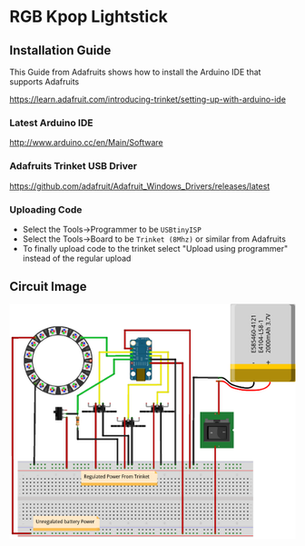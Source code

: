 # RGB Kpop Lightstick

## Installation Guide

This Guide from Adafruits shows how to install the Arduino IDE that supports Adafruits

<https://learn.adafruit.com/introducing-trinket/setting-up-with-arduino-ide>

### Latest Arduino IDE

<http://www.arduino.cc/en/Main/Software>

### Adafruits Trinket USB Driver

<https://github.com/adafruit/Adafruit_Windows_Drivers/releases/latest>

### Uploading Code

-   Select the Tools->Programmer to be `USBtinyISP`
-   Select the Tools->Board to be `Trinket (8Mhz)` or similar from Adafruits
-   To finally upload code to the trinket select "Upload using programmer" instead of the regular upload

## Circuit Image

![Circuit Image](rgbcircuitc600.png)
